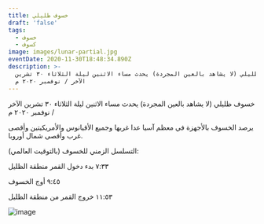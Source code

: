 ```yaml
---
title: خسوف ظليلي
draft: 'false'
tags:
  - خسوف
  - كسوف
image: images/lunar-partial.jpg
eventDate: 2020-11-30T18:48:34.890Z
description: >-
  خسوف ظليلي (لا يشاهد بالعين المجردة) يحدث مساء الاثنين ليلة الثلاثاء ٣٠ تشرين
  الآخر / نوفمبر ٢٠٢٠ م
---
```

خسوف ظليلي (لا يشاهد بالعين المجردة) يحدث مساء الاثنين ليلة الثلاثاء ٣٠ تشرين الآخر / نوفمبر ٢٠٢٠ م

يرصد الخسوف بالأجهزة في معظم آسيا عدا غربها وجميع الأقيانوس والأمريكيتين وأقصى غرب وأقصى شمال أوروبا.

التسلسل الزمني للخسوف (بالتوقيت العالمي):

٧:٣٣ بدء دخول القمر منطقة الظليل

٩:٤٥ أوج الخسوف

١١:٥٣ خروج القمر من منطقة الظليل

![image](/images/uploads/30nov20.jpeg "مخطط الخسوف")